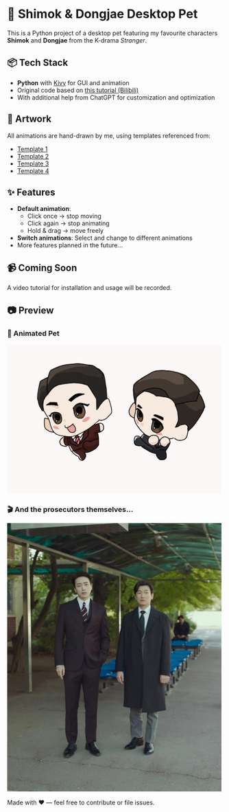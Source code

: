 # 🐾 Shimok & Dongjae Desktop Pet

This is a Python project of a desktop pet featuring my favourite characters **Shimok** and **Dongjae** from the K-drama *Stranger*.


## 📦 Tech Stack
- **Python** with [Kivy](https://kivy.org/) for GUI and animation
- Original code based on [this tutorial (Bilibili)](https://www.bilibili.com/video/BV1H1QPYJEAA/?spm_id_from=333.1007.top_right_bar_window_default_collection.content.click&vd_source=c4d81b01f0d7accc2eea854dc487972a)
- With additional help from ChatGPT for customization and optimization


## 🎨 Artwork
All animations are hand-drawn by me, using templates referenced from:
- [Template 1](http://xhslink.com/m/30P4Oo5BbT7)
- [Template 2](http://xhslink.com/m/7nlS5ITJaUR)
- [Template 3](http://xhslink.com/m/37EpkTHceMD)
- [Template 4](http://xhslink.com/m/63HFQjpeynt)


## ✨ Features
- **Default animation**:  
  - Click once → stop moving  
  - Click again → stop animating  
  - Hold & drag → move freely
- **Switch animations**: Select and change to different animations
- More features planned in the future...


## 📹 Coming Soon
A video tutorial for installation and usage will be recorded.


## 📷 Preview

### 🐾 Animated Pet
<img src="assets/pet.gif" alt="Shimok & Dongjae Animated Pet" width="500">

### 🎬 And the prosecutors themselves...
<img src="assets/smdj.png" alt="Shimok & Dongjae Drama Still" width="500">


Made with ❤️ — feel free to contribute or file issues.
